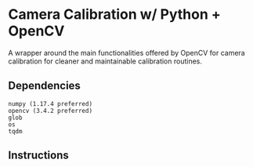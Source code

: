 # Camera Calibration w/ Python + OpenCV
A wrapper around the main functionalities offered by OpenCV for camera calibration for cleaner and maintainable calibration routines.

## Dependencies
```
numpy (1.17.4 preferred)
opencv (3.4.2 preferred)
glob
os
tqdm
```

## Instructions

```
```
